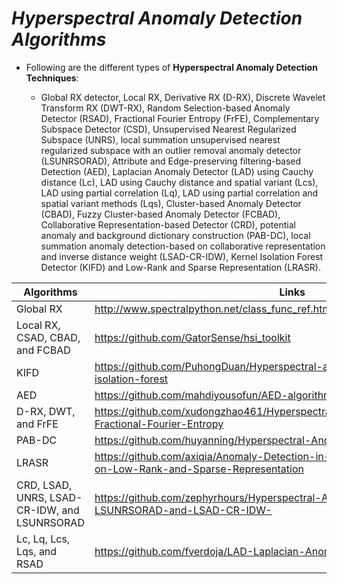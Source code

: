 # *Hyperspectral Anomaly Detection Algorithms*




* Following are the different types of **Hyperspectral Anomaly Detection Techniques**:

  * Global RX detector, Local RX, Derivative RX (D-RX), Discrete Wavelet Transform RX (DWT-RX), Random Selection-based Anomaly Detector (RSAD), Fractional Fourier Entropy (FrFE), Complementary Subspace Detector (CSD), Unsupervised Nearest Regularized Subspace (UNRS), local summation unsupervised nearest regularized subspace with an outlier removal anomaly detector (LSUNRSORAD), Attribute and Edge-preserving filtering-based Detection (AED), Laplacian Anomaly Detector (LAD) using Cauchy distance (Lc), LAD using Cauchy distance and spatial variant (Lcs), LAD using partial correlation (Lq), LAD using partial correlation and spatial variant methods (Lqs), Cluster-based Anomaly Detector (CBAD), Fuzzy Cluster-based Anomaly Detector (FCBAD), Collaborative Representation-based Detector (CRD), potential anomaly and background dictionary construction (PAB-DC), local summation anomaly detection-based on collaborative representation and inverse distance weight (LSAD-CR-IDW), Kernel Isolation Forest Detector (KIFD) and Low-Rank and Sparse Representation (LRASR).

| Algorithms | Links |
| --- | --- |
| Global RX |  http://www.spectralpython.net/class_func_ref.html#spectral.algorithms.detectors.rx |
| Local RX, CSAD, CBAD, and FCBAD | https://github.com/GatorSense/hsi_toolkit |
| KIFD | https://github.com/PuhongDuan/Hyperspectral-anomaly-detection-with-kernel-isolation-forest |
| AED | https://github.com/mahdiyousofun/AED-algorithm |
| D-RX, DWT, and FrFE | https://github.com/xudongzhao461/Hyperspectral-Anomaly-Detection-by-Fractional-Fourier-Entropy |
| PAB-DC | https://github.com/huyanning/Hyperspectral-Anomaly-Detection |
| LRASR | https://github.com/axiqia/Anomaly-Detection-in-Hyperspectral-Images-Based-on-Low-Rank-and-Sparse-Representation |
| CRD, LSAD, UNRS, LSAD-CR-IDW, and LSUNRSORAD | https://github.com/zephyrhours/Hyperspectral-Anomaly-Detection-LSUNRSORAD-and-LSAD-CR-IDW- |
| Lc, Lq, Lcs, Lqs, and RSAD | https://github.com/fverdoja/LAD-Laplacian-Anomaly-Detector |
